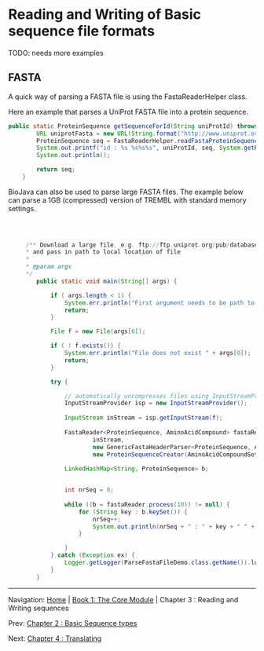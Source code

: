 Reading and Writing of Basic sequence file formats
==================================================


TODO: needs more examples


## FASTA

A quick way of parsing a FASTA file is using the FastaReaderHelper class. 

Here an example that parses a UniProt FASTA file into a protein sequence.

```java
public static ProteinSequence getSequenceForId(String uniProtId) throws Exception {
		URL uniprotFasta = new URL(String.format("http://www.uniprot.org/uniprot/%s.fasta", uniProtId));
		ProteinSequence seq = FastaReaderHelper.readFastaProteinSequence(uniprotFasta.openStream()).get(uniProtId);
		System.out.printf("id : %s %s%s%s", uniProtId, seq, System.getProperty("line.separator"), seq.getOriginalHeader());
		System.out.println();

		return seq;
	}
```


BioJava can also be used to parse large FASTA files. The example below can parse a 1GB (compressed) version of TREMBL with standard memory settings.


```java
    
    
    
     /** Download a large file, e.g. ftp://ftp.uniprot.org/pub/databases/uniprot/current_release/knowledgebase/complete/uniprot_trembl.fasta.gz
     * and pass in path to local location of file
     *
     * @param args
     */
        public static void main(String[] args) {

            if ( args.length < 1) {
                System.err.println("First argument needs to be path to fasta file");
                return;
            }

            File f = new File(args[0]);

            if ( ! f.exists()) {
                System.err.println("File does not exist " + args[0]);
                return;
            }

            try {

                // automatically uncompresses files using InputStreamProvider
                InputStreamProvider isp = new InputStreamProvider();
                
                InputStream inStream = isp.getInputStream(f);
                
                FastaReader<ProteinSequence, AminoAcidCompound> fastaReader = new FastaReader<ProteinSequence, AminoAcidCompound>(
                        inStream,
                        new GenericFastaHeaderParser<ProteinSequence, AminoAcidCompound>(),
                        new ProteinSequenceCreator(AminoAcidCompoundSet.getAminoAcidCompoundSet()));
                
                LinkedHashMap<String, ProteinSequence> b;


                int nrSeq = 0;
                
                while ((b = fastaReader.process(10)) != null) {
                    for (String key : b.keySet()) {
                        nrSeq++;
                        System.out.println(nrSeq + " : " + key + " " + b.get(key));
                    }

                }
            } catch (Exception ex) {
                Logger.getLogger(ParseFastaFileDemo.class.getName()).log(Level.SEVERE, null, ex);
            }
        }
```



<!--automatically generated footer-->

---

Navigation:
[Home](../README.md)
| [Book 1: The Core Module](README.md)
| Chapter 3 : Reading and Writing sequences

Prev: [Chapter 2 : Basic Sequence types](sequences.md)

Next: [Chapter 4 : Translating](translating.md)
